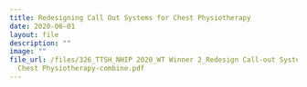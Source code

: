 ```yaml
---
title: Redesigning Call Out Systems for Chest Physiotherapy
date: 2020-06-01
layout: file
description: ""
image: ""
file_url: /files/326_TTSH_NHIP 2020_WT Winner 2_Redesign Call-out System for
  Chest Physiotherapy-combine.pdf
---
```

